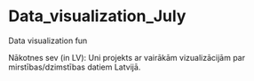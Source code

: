 # Data_visualization_July
Data visualization fun

Nākotnes sev (in LV): Uni projekts ar vairākām vizualizācijām par mirstības/dzimstības datiem Latvijā.

